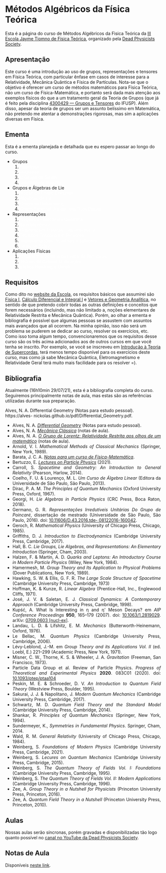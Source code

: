 # Métodos Algébricos da Física Teórica

Esta é a página do curso de Métodos Algébricos da Fìsica Teórica da [III Escola Jayme Tiomno de Física Teórica](https://lambdadps.github.io/jayme/2021/), organizado pela [Dead Physicists Society](https://lambdadps.github.io/).

## Apresentação

Este curso é uma introdução ao uso de grupos, representações e tensores em Física Teórica, com particular ênfase em casos de interesse para a Relatividade, Mecânica Quântica e Física de Partículas. Nota-se que o objetivo é oferecer um curso de métodos matemáticos para Física Teórica, não um curso de Física-Matemática, e portanto será dada mais atenção aos exemplos físicos do que a um tratamento geral da Teoria de Grupos (que já é feito pela disciplina [4300429 — Grupos e Tensores](https://uspdigital.usp.br/jupiterweb/obterDisciplina?sgldis=4300429&verdis=1) do IFUSP). Além disso, apesar da teoria de grupos ser um assunto belíssimo em Matemática, não pretendo me atentar a demonstrações rigorosas, mas sim a aplicações diversas em Física. 


## Ementa

Esta é a ementa planejada e detalhada que eu espero passar ao longo do curso. 

<div style="text-align: justify">
   <ul>
		<li>Grupos
			<ol>
				<li><span style="color:#ffffff">Simetrias</span></li>
				<li><span style="color:#ffffff">Rotações</span></li>
				<li><span style="color:#ffffff">O Grupo de Galilei</span></li>
				<li><span style="color:#ffffff">Relatividade Restrita</span></li>
			</ol>
		</li>
		<li>Grupos e Álgebras de Lie
			<ol>
				<li><span style="color:#ffffff">Noção de Grupo Contínuo</span></li>
				<li><span style="color:#ffffff">Álgebras de Lie</span></li>
				<li><span style="color:#ffffff">Grupo de Heisenberg</span></li>
				<li><span style="color:#ffffff">Grupo Especial Unitário em Duas Dimen</span></li>
			</ol>
		</li>
		<li>Representações
			<ol>
				<li><span style="color:#ffffff">Noções de Mecânica Quântica</span></li>
				<li><span style="color:#ffffff">Spin Eletrônico</span></li>
				<li><span style="color:#ffffff">Construções Básicas com Represent</span></li>
				<li><span style="color:#ffffff">Produtos Tensoriais e Tensores</span></li>
				<li><span style="color:#ffffff">Representações Projetivas e Spinores</span></li>
				<li><span style="color:#ffffff">Lema de Schur</span></li>
			</ol>
		</li>
		<li>Aplicações Físicas
			<ol>
				<li><span style="color:#ffffff">O Caminho Óctuplo da Física de Partículas</span></li>
				<li><span style="color:#ffffff">Teorias de Grande Unificação</span></li>
				<li><span style="color:#ffffff">Efeitos Hawking e Unruh</span></li>
			</ol>
		</li>
	</ul>
</div>

## Requisitos

Como dito no [website da Escola](https://lambdadps.github.io/workshops/Métodos-Algébricos-da-Física-Teórica.html), os requisitos básicos que assumirei são [Fisica I](https://uspdigital.usp.br/jupiterweb/obterDisciplina?nomdis=&sgldis=4302111), [Cálculo Diferencial e Integral I](https://uspdigital.usp.br/jupiterweb/obterDisciplina?nomdis=&sgldis=MAT0111) e [Vetores e Geometria Analítica](https://uspdigital.usp.br/jupiterweb/obterDisciplina?nomdis=&sgldis=MAT0112), no sentido de que pretendo cobrir todas as outras definições e conceitos que forem necessários (incluindo, mas não limitado a, noções elementares de Relatividade Restrita e Mecânica Quântica). Porém, ao olhar a ementa e bibliografia é possível que algumas pessoas se assustem com assuntos mais avançados que ali ocorrem. Na minha opinião, isso não será um problema se puderem se dedicar ao curso, resolver os exercícios, etc. Como isso toma algum tempo, convencionaremos que os requisitos desse curso são os três acima adicionados aos de outros cursos em que você tenha se inscrito. Por exemplo, se você se inscreveu em [Introdução à Teoria de Supercordas](https://lambdadps.github.io/workshops/Introdução-à-Teoria-de-Supercordas.html), terá menos tempo disponível para os exercícios deste curso, mas como já sabe Mecânica Quântica, Eletromagnetismo e Relatividade Geral terá muito mais facilidade para os resolver =).

## Bibliografia

Atualmente (16h10min 29/07/21), esta é a bibliografia completa do curso. Seguiremos principalmente notas de aula, mas estas são as referências utilizadas durante sua preparação.

Alves, N. A. Differential Geometry (Notas para estudo pessoal). https://alves-
nickolas.github.io/pdf/Differential_Geometry.pdf.

<div style="text-align: justify">
 <ul>
  <li>Alves, N. A. <a href="https://alves-nickolas.github.io/pdf/Differential_Geometry.pdf"><i>Differential Geometry</i></a> (Notas para estudo pessoal).</li>
  <li>Alves, N. A. <a href="https://alves-nickolas.github.io/pdf/Mecânica_Clássica.pdf"><i>Mecânica Clássica</i></a> (notas de aula).</li>
  <li>Alves, N. A. <a href="https://alves-nickolas.github.io/pdf/O_Grupo_de_Lorentz.pdf"><i>O Grupo de Lorentz: Relatividade Restrita aos olhos de um matemático</i></a> (notas de aula).</li>
  <li>Arnold, V. I. <i>Mathematical Methods of Classical Mechanics</i> (Springer, New York, 1989).</li>
  <li> Barata, J. C. A. <a href="http://denebola.if.usp.br/~jbarata/Notas_de_aula/notas_de_aula.html"><i>Notas para um curso de Física-Matemática</i></a>. </li>
  <li> Bertuzzo, E. <a href="http://fmatrm.if.usp.br/~enrico/SM/Particle_Physics_Book.html"><i>Lectures on Particle Physics</i></a> (2021). </li>
  <li>Carroll, S. <i>Spacetime and Geometry: An Introduction to General Relativity</i> (Pearson, Harlow, 2014).</li>
  <li>Coelho, F. U. & Lourenço, M. L. <i>Um Curso de Álgebra Linear</i> (Editora da Universidade de São Paulo, São Paulo, 2013).</li>
  <li>Dirac, P. A. M. <i>The Principles of Quantum Mechanics</i> (Oxford University Press, Oxford, 1967).</li>
  <li>Georgi, H. <i>Lie Algebras in Particle Physics</i> (CRC Press, Boca Raton, 2018).</li>
  <li>Germano, G. R. <i>Representações Irredutíveis Unitárias Do Grupo de Poincaré</i>, dissertação de mestrado (Universidade de São Paulo, São Paulo, 2016). doi: <a href='https://doi.org/10.11606/D.43.2016.tde-
08122016-160042'>10.11606/D.43.2016.tde-
08122016-160042</a>.</li>
  <li>Geroch, R. <i>Mathematical Physics</i> (University of Chicago Press, Chicago, 1985).</li>
  <li>Griffiths, D. J. <i>Introduction to Electrodynamics</i> (Cambridge University Press, Cambridge, 2017).</li>
  <li>Hall, B. C. <i>Lie Groups, Lie Algebras, and Representations: An Elementary Introduction</i> (Springer, Cham, 2003).</li>
  <li>Halzen, F. & Martin, A. D. <i>Quarks and Leptons: An Introductory Course in Modern Particle Physics</i> (Wiley, New York, 1984).</li>
  <li>Hamermesh, M. <i>Group Theory and Its Application to Physical Problems</i> (Dover Publications, New York, 1989).</li>
  <li>Hawking, S. W. & Ellis, G. F. R. <i>The Large Scale Structure of Spacetime</i> (Cambridge University Press, Cambridge, 1973)</li>
  <li>Hoffman, K. & Kunze, R. <i>Linear Algebra</i> (Prentice-Hall, Inc., Englewood Cliffs, 1971).</li>
  <li>José, J. V. & Saletan, E. J. <i>Classical Dynamics: A Contemporary Approach</i> (Cambridge University Press, Cambridge, 1998).</li>
  <li>Kupść, A. What Is Interesting in η and η' Meson Decays? em <i>AIP Conference
Proceedings</i> <b>950</b>, 165–179 (2007). doi: <a href='https://doi.org/10.1063/1.2819029'>10.1063/1.2819029</a>. arXiv: <a href='https://arxiv.org/abs/0709.0603'>0709.0603 [nucl-ex]</a>.</li>
  <li>Landau, L. D. & Lifshitz, E. M. <i>Mechanics</i> (Butterworth-Heinemann, Oxford, 1976).</li>
  <li>Le Bellac, M. <i>Quantum Physics</i> (Cambridge University Press, Cambridge, 2006).</li>
  <li>Lévy-Leblond, J.-M. em <i>Group Theory and its Applications Vol. II</i> (ed. Loebl, E.) 221–299 (Academic Press, New York, 1971).</li>
  <li>Misner, C. W., Thorne, K. S. & Wheeler, J. A. <i>Gravitation</i> (Freeman, San Francisco, 1973).</li>
  <li>Particle Data Group et al. Review of Particle Physics. <i>Progress of Theoretical and Experimental Physics</i> <b>2020</b>. 083C01 (2020). doi: <a href='https://doi.org/10.1093/ptep/ptaa104'>10.1093/ptep/ptaa104</a></li>
  <li>Peskin, M. E. & Schroeder, D. V. <i>An Introduction to Quantum Field Theory</i> (Westview Press, Boulder, 1995).</li>
  <li>Sakurai, J. J. & Napolitano, J. <i>Modern Quantum Mechanics</i> (Cambridge University Press, Cambridge, 2017).</li>
  <li>Schwartz, M. D. <i>Quantum Field Theory and the Standard Model</i> (Cambridge University Press, Cambridge, 2014).</li>
  <li>Shankar, R. <i>Principles of Quantum Mechanics</i> (Springer, New York, 1994).</li>
  <li> Sundermeyer, K., <i>Symmetries in Fundamental Physics</i>. Springer, Cham, 2014. </li>
  <li>Wald, R. M. <i>General Relativity</i> (University of Chicago Press, Chicago, 1984).</li>
  <li>Weinberg, S. <i>Foundations of Modern Physics</i> (Cambridge University Press, Cambridge, 2021).</li>
  <li>Weinberg, S. <i>Lecures on Quantum Mechanics</i> (Cambridge University Press, Cambridge, 2015).</li>
  <li>Weinberg, S. <i>The Quantum Theory of Fields Vol. I: Foundations</i> (Cambridge University Press, Cambridge, 1995).</li>
  <li>Weinberg, S. <i>The Quantum Theory of Fields Vol. II: Modern Applications</i> (Cambridge University Press, Cambridge, 1996).</li>
  <li>Zee, A. <i>Group Theory in a Nutshell for Physicists</i> (Princeton University Press, Princeton, 2016).</li>
  <li>Zee, A. <i>Quantum Field Theory in a Nutshell</i> (Princeton University Press, Princeton, 2010).</li>
 </ul>
</div>


## Aulas

Nossas aulas serão síncronas, porém gravadas e disponibilizadas tão logo quanto possível no [canal no YouTube da Dead Physicists Society](https://www.youtube.com/channel/UCPntaDiZZa1OIGiAUssJTxQ).

## Notas de Aula

Disponíveis [neste link](https://www.youtube.com/watch?v=dQw4w9WgXcQ).

